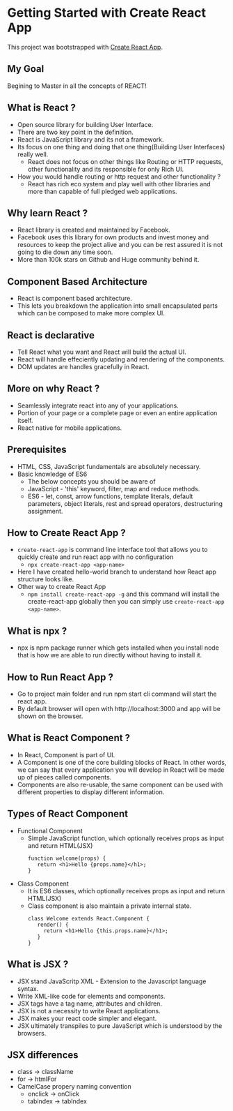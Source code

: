 # Getting Started with Create React App

This project was bootstrapped with [Create React App](https://github.com/facebook/create-react-app).

## My Goal

Begining to Master in all the concepts of REACT!

## What is React ?

- Open source library for building User Interface.
- There are two key point in the definition.
- React is JavaScript library and its not a framework.
- Its focus on one thing and doing that one thing(Building User Interfaces) really well.
  - React does not focus on other things like Routing or HTTP requests, other functionality and its responsible for only Rich UI.
- How you would handle routing or http request and other functionality ?
  - React has rich eco system and play well with other libraries and more than capable of full pledged web applications.

## Why learn React ?

- React library is created and maintained by Facebook.
- Facebook uses this library for own products and invest money and resources to keep the project alive and you can be rest assured it is not going to die down any time soon.
- More than 100k stars on Github and Huge community behind it.

## Component Based Architecture

- React is component based architecture.
- This lets you breakdown the application into small encapsulated parts which can be composed to make more complex UI.

## React is declarative

- Tell React what you want and React will build the actual UI.
- React will handle effeciently updating and rendering of the components.
- DOM updates are handles gracefully in React.

## More on why React ?

- Seamlessly integrate react into any of your applications.
- Portion of your page or a complete page or even an entire application itself.
- React native for mobile applications.

## Prerequisites

- HTML, CSS, JavaScript fundamentals are absolutely necessary.
- Basic knowledge of ES6
  - The below concepts you should be aware of
  - JavaScript - 'this' keyword, filter, map and reduce methods.
  - ES6 - let, const, arrow functions, template literals, default parameters, object literals, rest and spread operators, destructuring assignment.

## How to Create React App ?

- `create-react-app` is command line interface tool that allows you to quickly create and run react app with no configuration
  - `npx create-react-app <app-name>`
- Here I have created hello-world branch to understand how React app structure looks like.
- Other way to create React App
  - `npm install create-react-app -g` and this command will install the create-react-app globally then you can simply use `create-react-app <app-name>`.

## What is npx ?

- npx is npm package runner which gets installed when you install node that is how we are able to run directly without having to install it.

## How to Run React App ?

- Go to project main folder and run npm start cli command will start the react app.
- By default browser will open with http://localhost:3000 and app will be shown on the browser.

## What is React Component ?

- In React, Component is part of UI.
- A Component is one of the core building blocks of React. In other words, we can say that every application you will develop in React will be made up of pieces called components.
- Components are also re-usable, the same component can be used with different properties to display different information.

## Types of React Component

- Functional Component
  - Simple JavaScript function, which optionally receives props as input and return HTML(JSX)
    ```
    function welcome(props) {
       return <h1>Hello {props.name}</h1>;
    }
    ```
- Class Component
  - It is ES6 classes, which optionally receives props as input and return HTML(JSX)
  - Class component is also maintain a private internal state.
    ```
    class Welcome extends React.Component {
       render() {
         return <h1>Hello {this.props.name}</h1>;
       }
    }
    ```

## What is JSX ?

- JSX stand JavaScritp XML - Extension to the Javascript language syntax.
- Write XML-like code for elements and components.
- JSX tags have a tag name, attributes and children.
- JSX is not a necessity to write React applications.
- JSX makes your react code simpler and elegant.
- JSX ultimately transpiles to pure JavaScript which is understood by the browsers.

## JSX differences

- class -> className
- for -> htmlFor
- CamelCase propery naming convention
  - onclick -> onClick
  - tabindex -> tabIndex
